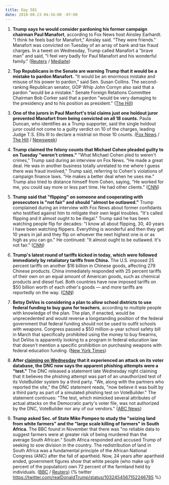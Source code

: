```yaml
---
title: Day 581
date: 2018-08-23 04:34:00 -07:00
---
```


1. **Trump says he would consider pardoning his former campaign chairman Paul Manafort**, according to Fox News host Ainsley Earhardt. "I think he feels bad for Manafort," Ainsley said. "They were friends." Manafort was convicted on Tuesday of an array of bank and tax fraud charges.  In a tweet on Wednesday, Trump called Manafort a "brave man" and said, "I feel very badly for Paul Manafort and his wonderful family." ([Reuters](https://www.reuters.com/article/us-usa-election-democrats/democrats-seek-to-make-republican-scandals-an-election-issue-idUSKCN1L72ER) / [Mediaite](https://www.mediaite.com/donald-trump/trump-is-will-consider-pardoning-paul-manafort-fox-news-ainsley-earhardt-says/))

2. **Top Republicans in the Senate are warning Trump that it would be a mistake to pardon Manafort.** "It would be an enormous mistake and misuse of his power to pardon," said Sen. Susan Collins. The second-ranking Republican senator, GOP Whip John Cornyn also said that a pardon "would be a mistake." Senate Foreign Relations Committee Chairman Bob Corker said that a pardon "would be very damaging to the presidency and to his position as president." ([The Hill](http://thehill.com/homenews/senate/403062-republicans-warn-trump-against-manafort-pardon))

3. **One of the jurors in Paul Manfort's trial claims just one holdout juror prevented Manafort from being convicted on all 18 counts.** Paula Duncan, who identifies as a Trump supporter, said the single holdout juror could not come to a guilty verdict on 10 of the charges, leading Judge T.S. Ellis III to declare a mistrial on those 10 counts. ([Fox News](http://thehill.com/homenews/news/403197-manafort-juror-one-holdout-prevented-ruling-on-all-18-counts) / [The Hill](http://thehill.com/homenews/news/403197-manafort-juror-one-holdout-prevented-ruling-on-all-18-counts) / [Newsweek](https://www.newsweek.com/paul-manafort-jury-holdout-trump-latest-1086699))

4. **Trump claimed the felony counts that Michael Cohen pleaded guilty to on Tuesday "weren't crimes."** "What Michael Cohen pled to weren't crimes," Trump said during an interview on Fox News. "He made a great deal. He was in another business totally unrelated to me where I guess there was fraud involved," Trump said, referring to Cohen's violations of campaign finance laws. "He makes a better deal when he uses me." Trump also tried to distance himself from Cohen, saying, "He worked for me, you could say more or less part time. He had other clients." ([CNN](https://www.cnn.com/2018/08/23/politics/donald-trump-michael-cohen-crimes-not-felonies/index.html))

5. **Trump said that "flipping" on someone and cooperating with prosecutors is "not fair" and should "almost be outlawed."** Trump complained during an interview with Fox News about former confidants who testified against him to mitigate their own legal troubles. "It's called flipping and it almost ought to be illegal." Trump said he has been watching people flip for decades: "I know all about flipping, 30, 40 years I have been watching flippers. Everything is wonderful and then they get 10 years in jail and they flip on whoever the next highest one is or as high as you can go." He continued: "It almost ought to be outlawed. It's not fair." ([CNN](https://www.cnn.com/2018/08/23/politics/trump-flipping-outlawed/index.html))

6. **Trump's latest round of tariffs kicked in today, which were followed immediately by retaliatory tariffs from China.** The U.S. imposed 25 percent tariffs on another $16 billion in Chinese goods, affecting 279 Chinese products. China immediately responded with 25 percent tariffs of their own on an equal amount of American goods, such as chemical products and diesel fuel. Both countries have now imposed tariffs on $50 billion worth of each other's goods — and more tariffs are reportedly on the way. ([CNN](https://www.cnn.com/2018/08/23/politics/china-us-tariffs/index.html))

7. **Betsy DeVos is considering a plan to allow school districts to use federal funding to buy guns for teachers**, according to multiple people with knowledge of the plan. The plan, if enacted, would be unprecedented and would reverse a longstanding position of the federal government that federal funding should not be used to outfit schools with weapons. Congress passed a $50 million-a-year school safety bill in March that specifically prohibited using the money to buy firearms, but DeVos is apparently looking to a program in federal education law that doesn't mention a specific prohibition on purchasing weapons with federal education funding. ([New York Times](https://www.nytimes.com/2018/08/22/us/politics/betsy-devos-guns.html))

8. **After [claiming on Wednesday](https://whatthefuckjusthappenedtoday.com/2018/08/22/day-580/#8-the-democratic-national-committee) that it experienced an attack on its voter database, the DNC now says the apparent phishing attempts were a "test."** The DNC released a statement late Wednesday night claiming that it believes the phishing attempt was part of an unauthorized test of its VoteBuilder system by a third party. "We, along with the partners who reported the site," the DNC statement reads, "now believe it was built by a third party as part of a simulated phishing test on VoteBuilder." The statement continues: "The test, which mimicked several attributes of actual attacks on the Democratic party's voter file, was not authorized by the DNC, VoteBuilder nor any of our vendors." ([ABC News](https://abcnews.go.com/Politics/dnc-now-earlier-attempt-hack-voter-database-unauthorized/story?id=57338192))

9. **Trump asked Sec. of State Mike Pompeo to study the "seizing land from white farmers" and the "large scale killing of farmers" in South Africa.** The BBC found in November that there was "no reliable data to suggest farmers were at greater risk of being murdered than the average South African." South Africa responded and accused Trump of seeking to sow division in the country. The redistribution of land in South Africa was a fundamental principle of the African National Congress (ANC) after the fall of apartheid. Now, 24 years after apartheid ended, government figures show that white people (who make up 9 percent of the population) own 72 percent of the farmland held by individuals. ([BBC](https://www.bbc.co.uk/news/world-africa-45282088) / [Reuters](https://www.yahoo.com/news/trump-says-asked-pompeo-look-south-african-land-032314925.html))
   {% twitter https://twitter.com/realDonaldTrump/status/1032454567152246785 %}